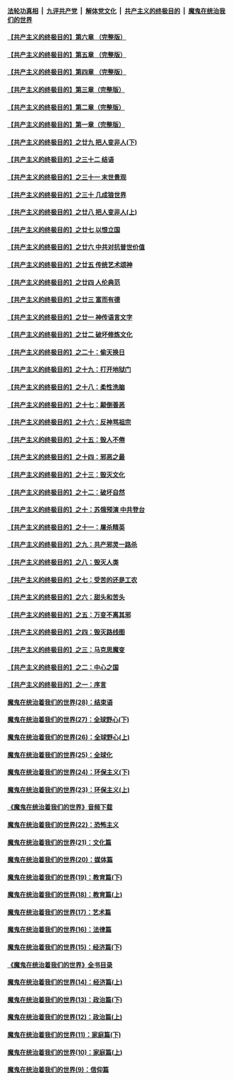 ####  [法轮功真相](../../../../basic/blob/master/README.md?t=02141739) &nbsp;|&nbsp; [九评共产党](../../../../9ping.md/blob/master/README.md?t=02141739) &nbsp;|&nbsp; [解体党文化](../../../../jtdwh.md/blob/master/README.md?t=02141739)  &nbsp;|&nbsp; [共产主义的终极目的](../../../../gczydzjmd.md/blob/master/README.md?t=02141739) &nbsp;|&nbsp; [魔鬼在统治我们的世界](../../../../mgztzwmdsj.md/blob/master/README.md?t=02141739) 

#### [【共产主义的终极目的】第六章 （完整版）](../pages/nsc422/n11428913.md?t=02141739) 

#### [【共产主义的终极目的】第五章 （完整版）](../pages/nsc422/n11428912.md?t=02141739) 

#### [【共产主义的终极目的】第四章 （完整版）](../pages/nsc422/n11428907.md?t=02141739) 

#### [【共产主义的终极目的】第三章（完整版）](../pages/nsc422/n11428848.md?t=02141739) 

#### [【共产主义的终极目的】第二章（完整版）](../pages/nsc422/n11428831.md?t=02141739) 

#### [【共产主义的终极目的】第一章（完整版）](../pages/nsc422/n11417651.md?t=02141739) 

#### [【共产主义的终极目的】之廿九 把人变非人(下)](../pages/nsc422/n11344140.md?t=02141739) 

#### [【共产主义的终极目的】之三十二 结语](../pages/nsc422/n11360535.md?t=02141739) 

#### [【共产主义的终极目的】之三十一 末世景观](../pages/nsc422/n11351129.md?t=02141739) 

#### [【共产主义的终极目的】之三十 几成狼世界](../pages/nsc422/n11348280.md?t=02141739) 

#### [【共产主义的终极目的】之廿八 把人变非人(上)](../pages/nsc422/n11340492.md?t=02141739) 

#### [【共产主义的终极目的】之廿七 以恨立国](../pages/nsc422/n11336944.md?t=02141739) 

#### [【共产主义的终极目的】之廿六 中共对抗普世价值](../pages/nsc422/n11324785.md?t=02141739) 

#### [【共产主义的终极目的】之廿五 传统艺术颂神](../pages/nsc422/n11296396.md?t=02141739) 

#### [【共产主义的终极目的】之廿四 人伦典范](../pages/nsc422/n11296397.md?t=02141739) 

#### [【共产主义的终极目的】之廿三 富而有德](../pages/nsc422/n11283598.md?t=02141739) 

#### [【共产主义的终极目的】之廿一 神传语言文字](../pages/nsc422/n11263265.md?t=02141739) 

#### [【共产主义的终极目的】之廿二 破坏修炼文化](../pages/nsc422/n11245728.md?t=02141739) 

#### [【共产主义的终极目的】之二十：偷天换日](../pages/nsc422/n11238846.md?t=02141739) 

#### [【共产主义的终极目的】之十九：打开地狱门](../pages/nsc422/n11206376.md?t=02141739) 

#### [【共产主义的终极目的】之十八：柔性洗脑](../pages/nsc422/n11199994.md?t=02141739) 

#### [【共产主义的终极目的】之十七：颠倒善恶](../pages/nsc422/n11179782.md?t=02141739) 

#### [【共产主义的终极目的】之十六：反神骂祖宗](../pages/nsc422/n11166798.md?t=02141739) 

#### [【共产主义的终极目的】之十五：毁人不倦](../pages/nsc422/n11166792.md?t=02141739) 

#### [【共产主义的终极目的】之十四：邪恶之最](../pages/nsc422/n11150249.md?t=02141739) 

#### [【共产主义的终极目的】之十三：毁灭文化](../pages/nsc422/n11135227.md?t=02141739) 

#### [【共产主义的终极目的】之十二：破坏自然](../pages/nsc422/n11135214.md?t=02141739) 

#### [【共产主义的终极目的】之十：苏俄预演 中共登台](../pages/nsc422/n11118424.md?t=02141739) 

#### [【共产主义的终极目的】之十一：屠杀精英](../pages/nsc422/n11118442.md?t=02141739) 

#### [【共产主义的终极目的】之九：共产邪灵一路杀](../pages/nsc422/n11114139.md?t=02141739) 

#### [【共产主义的终极目的】之八：毁灭人类](../pages/nsc422/n11108503.md?t=02141739) 

#### [【共产主义的终极目的】之七：受苦的还是工农](../pages/nsc422/n11101809.md?t=02141739) 

#### [【共产主义的终极目的】之六：甜头和苦头](../pages/nsc422/n11096971.md?t=02141739) 

#### [【共产主义的终极目的】之五：万变不离其邪](../pages/nsc422/n11091285.md?t=02141739) 

#### [【共产主义的终极目的】之四：毁灭路线图](../pages/nsc422/n11086284.md?t=02141739) 

#### [【共产主义的终极目的】之三：马克思魔变](../pages/nsc422/n11061941.md?t=02141739) 

#### [【共产主义的终极目的】之二：中心之国](../pages/nsc422/n11047728.md?t=02141739) 

#### [【共产主义的终极目的】之一：序言](../pages/nsc422/n11086077.md?t=02141739) 

#### [魔鬼在统治着我们的世界(28)：结束语](../pages/nsc422/n10936246.md?t=02141739) 

#### [魔鬼在统治着我们的世界(27)：全球野心(下)](../pages/nsc422/n10928319.md?t=02141739) 

#### [魔鬼在统治着我们的世界(26)：全球野心(上)](../pages/nsc422/n10900318.md?t=02141739) 

#### [魔鬼在统治着我们的世界(25)：全球化](../pages/nsc422/n10788205.md?t=02141739) 

#### [魔鬼在统治着我们的世界(24)：环保主义(下)](../pages/nsc422/n10695307.md?t=02141739) 

#### [魔鬼在统治着我们的世界(23)：环保主义(上)](../pages/nsc422/n10688613.md?t=02141739) 

#### [《魔鬼在统治着我们的世界》音频下载](../pages/nsc422/n10635553.md?t=02141739) 

#### [魔鬼在统治着我们的世界(22)：恐怖主义](../pages/nsc422/n10614727.md?t=02141739) 

#### [魔鬼在统治着我们的世界(21)：文化篇](../pages/nsc422/n10597706.md?t=02141739) 

#### [魔鬼在统治着我们的世界(20)：媒体篇](../pages/nsc422/n10586579.md?t=02141739) 

#### [魔鬼在统治着我们的世界(19)：教育篇(下)](../pages/nsc422/n10564808.md?t=02141739) 

#### [魔鬼在统治着我们的世界(18)：教育篇(上)](../pages/nsc422/n10526970.md?t=02141739) 

#### [魔鬼在统治着我们的世界(17)：艺术篇](../pages/nsc422/n10499093.md?t=02141739) 

#### [魔鬼在统治着我们的世界(16)：法律篇](../pages/nsc422/n10485969.md?t=02141739) 

#### [魔鬼在统治着我们的世界(15)：经济篇(下)](../pages/nsc422/n10469975.md?t=02141739) 

#### [《魔鬼在统治着我们的世界》全书目录](../pages/nsc422/n10464261.md?t=02141739) 

#### [魔鬼在统治着我们的世界(14)：经济篇(上)](../pages/nsc422/n10457370.md?t=02141739) 

#### [魔鬼在统治着我们的世界(13)：政治篇(下)](../pages/nsc422/n10448270.md?t=02141739) 

#### [魔鬼在统治着我们的世界(12)：政治篇(上)](../pages/nsc422/n10444576.md?t=02141739) 

#### [魔鬼在统治着我们的世界(11)：家庭篇(下)](../pages/nsc422/n10440961.md?t=02141739) 

#### [魔鬼在统治着我们的世界(10)：家庭篇(上)](../pages/nsc422/n10435448.md?t=02141739) 

#### [魔鬼在统治着我们的世界(9)：信仰篇](../pages/nsc422/n10432159.md?t=02141739) 

